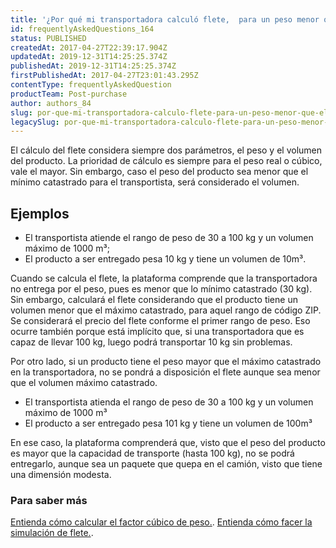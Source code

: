```yaml
---
title: '¿Por qué mi transportadora calculó flete,  para un peso menor que el mínimo configurado?'
id: frequentlyAskedQuestions_164
status: PUBLISHED
createdAt: 2017-04-27T22:39:17.904Z
updatedAt: 2019-12-31T14:25:25.374Z
publishedAt: 2019-12-31T14:25:25.374Z
firstPublishedAt: 2017-04-27T23:01:43.295Z
contentType: frequentlyAskedQuestion
productTeam: Post-purchase
author: authors_84
slug: por-que-mi-transportadora-calculo-flete-para-un-peso-menor-que-el-minimo-configurado
legacySlug: por-que-mi-transportadora-calculo-flete-para-un-peso-menor-que-el-minimo-configurado
---
```


El cálculo del flete considera siempre dos parámetros, el peso y el volumen del producto. La prioridad de cálculo es siempre para el peso real o cúbico, vale el mayor. Sin embargo, caso el peso del producto sea menor que el mínimo catastrado para el transportista, será considerado el volumen.

## Ejemplos

- El transportista atiende el rango de peso de 30 a 100 kg y un volumen máximo de 1000 m³;
- El producto a ser entregado pesa 10 kg y tiene un volumen de 10m³.

Cuando se calcula el flete, la plataforma comprende que la transportadora no entrega por el peso, pues es menor que lo mínimo catastrado (30 kg). Sin embargo, calculará el flete considerando que el producto tiene un volumen menor que el máximo catastrado, para aquel rango de código ZIP. Se considerará el precio del flete conforme el primer rango de peso. Eso ocurre también porque está implícito que, si una transportadora que es capaz de llevar 100 kg, luego podrá transportar 10 kg sin problemas.

Por otro lado, si un producto tiene el peso mayor que el máximo catastrado en la transportadora, no se pondrá a disposición el flete aunque sea menor que el volumen máximo catastrado.

- El transportista atienda el rango de peso de 30 a 100 kg y un volumen máximo de 1000 m³
- El producto a ser entregado pesa 101 kg y tiene un volumen de 100m³

En ese caso, la plataforma comprenderá que, visto que el peso del producto es mayor que la capacidad de transporte (hasta 100 kg), no se podrá entregarlo, aunque sea un paquete que quepa en el camión, visto que tiene una dimensión modesta.

### Para saber más

[Entienda cómo calcular el factor cúbico de peso.](/es/tutorial/como-se-calcula-el-peso-cubico/).
[Entienda cómo facer la simulación de flete.](/es/tutorial/simulacion-de-flete/).
